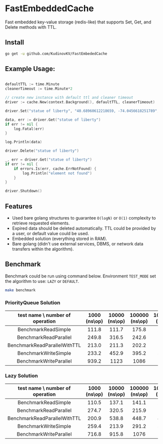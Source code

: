 # FastEmbeddedCache
Fast embedded key-value storage (redis-like) that supports Set, Get, and Delete methods with TTL.

## Install

```bash
go get -u github.com/KudinovKV/FastEmbededCache
```

## Example Usage: 

```go

defaultTTL := time.Minute
cleanerTimeout := time.Minute*2

// create new instance with default ttl and cleaner timeout
driver := cache.New(context.Background(), defaultTTL, cleanerTimeout)

driver.Set("statue of liberty", "40.68960612218659, -74.0456618251789", time.Minute*2)

data, err := driver.Get("statue of liberty")
if err != nil {
    log.Fatal(err)
}

log.Println(data)

driver.Delete("statue of liberty")

_, err = driver.Get("statue of liberty")
if err != nil {
    if errors.Is(err, cache.ErrNotFound) {
        log.Println("element not found")
    }
}

driver.Shutdown()
```

## Features
- Used bare golang structures to guarantee `O(logN)` or `O(1)` complexity to retrieve requested elements.
- Expired data should be deleted automatically. TTL could be provided by a user, or default value could be used.
- Embedded solution (everything stored in RAM).
- Bare golang (didn't use external services, DBMS, or network data transfers within the algorithm).

## Benchmark

Benchmark could be run using command below. Environment `TEST_MODE` set the algorithm to use: `LAZY` or `DEFAULT`.

```bash
make benchmark 
```

### PriorityQueue Solution

| test name \ number of operation | 1000 (ns\op) | 10000 (ns\op) | 100000 (ns\op) | 1000000 (ns\op) | 10000000 (ns\op) |
|:-------------------------------:|:------------:|:-------------:|:--------------:|:---------------:|:----------------:|
|       BenchmarkReadSimple       |     111.8    |     111.7     |      175.8     |      209.8      |       236.9      |
|      BenchmarkReadParallel      |     249.8    |     316.5     |      242.6     |      211.7      |       246.2      |
|  BenchmarkReadParallelWithTTL   |     213.0    |     211.3     |      202.2     |      269.9      |       425.4      |
|      BenchmarkWriteSimple       |     233.2    |     452.9     |      395.2     |      381.1      |       460.0      |
|     BenchmarkWriteParallel      |     939.2    |      1123     |      1086      |       1206      |       5136       |

### Lazy Solution

| test name \ number of operation | 1000 (ns\op) | 10000 (ns\op) | 100000 (ns\op) | 1000000 (ns\op) | 10000000 (ns\op) |
|:-------------------------------:|:------------:|:-------------:|:--------------:|:---------------:|:----------------:|
|       BenchmarkReadSimple       |     110.5    |     137.1     |      141.1     |      214.5      |       235.8      |
|      BenchmarkReadParallel      |     274.7    |     320.5     |      215.9     |      213.6      |       216.9      |
|  BenchmarkReadParallelWithTTL   |     200.9    |     538.8     |      448.7     |      416.0      |       496.3      |
|      BenchmarkWriteSimple       |     259.4    |     213.9     |      291.2     |      374.2      |       429.3      |
|     BenchmarkWriteParallel      |     716.8    |     915.8     |      1076      |       1158      |       3467       |